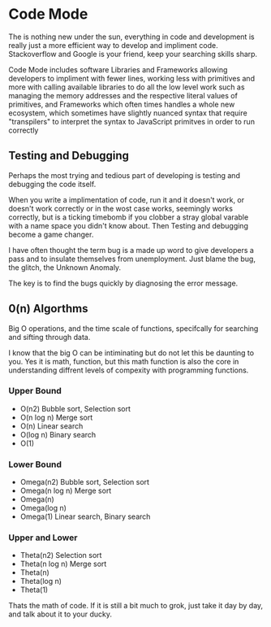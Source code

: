 # Code Mode

The is nothing new under the sun, everything in code and development is really just a more efficient way to develop and impliment code.  Stackoverflow and Google is your friend, keep your searching skills sharp.

Code Mode includes software Libraries and Frameworks allowing developers to impliment with fewer lines, working less with primitives and more with calling available libraries to do all the low level work such as managing the memory addresses and the respective literal values of primitives, and Frameworks which often times handles a whole new ecosystem, which sometimes have slightly nuanced syntax that require "transpilers" to interpret the syntax to JavaScript primitves in order to run correctly

## Testing and Debugging
Perhaps the most trying and tedious part of developing is testing and debugging the code itself.

When you write a implimentation of code, run it and it doesn't work, or doesn't work correctly or in the wost case works, seemingly works correctly, but is a ticking timebomb if you clobber a stray global varable with a name space you didn't know about.  Then Testing and debugging become a game changer.

I have often thought the term bug is a made up word to give developers a pass and to insulate themselves from unemployment.  Just blame the bug, the glitch, the Unknown Anomaly.

The key is to find the bugs quickly by diagnosing the error message.

## 0(n) Algorthms
Big O operations, and the time scale of functions, specifcally for searching and sifting through data.

I know that the big O can be intiminating  but do not let this be daunting to you.  Yes it is math, function, but this math function is also the core in understanding diffrent levels of compexity with programming functions.

### Upper Bound
- O(n2)   Bubble sort, Selection sort
- O(n log n) Merge sort
- O(n) Linear search
- O(log n) Binary search
- O(1)

### Lower Bound
- Omega(n2) Bubble sort, Selection sort
- Omega(n log n) Merge sort
- Omega(n)
- Omega(log n)
- Omega(1) Linear search, Binary search

### Upper and Lower
- Theta(n2) Selection sort
- Theta(n log n) Merge sort
- Theta(n)
- Theta(log n)
- Theta(1)


Thats the math of code.  If it is still a bit much to grok, just take it day by day, and talk about it to your ducky.
